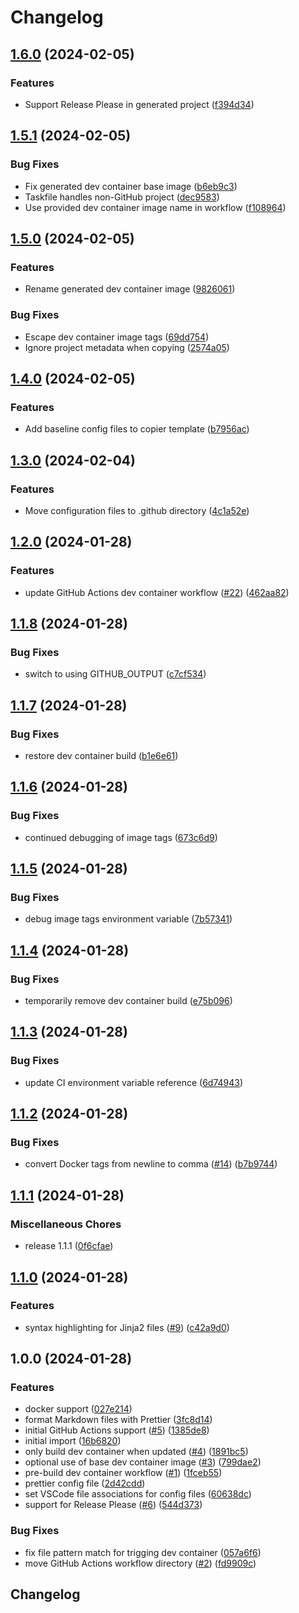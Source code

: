 # Changelog

## [1.6.0](https://github.com/jwbennet/project-base/compare/v1.5.1...v1.6.0) (2024-02-05)


### Features

* Support Release Please in generated project ([f394d34](https://github.com/jwbennet/project-base/commit/f394d348e61f7e13d85218cdb8cf22cb80bedd08))

## [1.5.1](https://github.com/jwbennet/project-base/compare/v1.5.0...v1.5.1) (2024-02-05)

### Bug Fixes

-   Fix generated dev container base image ([b6eb9c3](https://github.com/jwbennet/project-base/commit/b6eb9c33a63513a95d61d0b500ef4a4717c1c6de))
-   Taskfile handles non-GitHub project ([dec9583](https://github.com/jwbennet/project-base/commit/dec958372f3a001eff921c0f9469c7abe7c3372d))
-   Use provided dev container image name in workflow ([f108964](https://github.com/jwbennet/project-base/commit/f108964ed431b1818af8593e74ba2e426f44679c))

## [1.5.0](https://github.com/jwbennet/project-base/compare/v1.4.0...v1.5.0) (2024-02-05)

### Features

-   Rename generated dev container image ([9826061](https://github.com/jwbennet/project-base/commit/98260610570e8fbbf62de44f5c88a9f18b98c967))

### Bug Fixes

-   Escape dev container image tags ([69dd754](https://github.com/jwbennet/project-base/commit/69dd75491f75da5ea1d3d3f3424508a92c3fcab1))
-   Ignore project metadata when copying ([2574a05](https://github.com/jwbennet/project-base/commit/2574a05e741d22cf2e5782051bb7a1131b7179d1))

## [1.4.0](https://github.com/jwbennet/project-base/compare/v1.3.0...v1.4.0) (2024-02-05)

### Features

-   Add baseline config files to copier template ([b7956ac](https://github.com/jwbennet/project-base/commit/b7956ace217ad972c3732ae4025de2487a22b77d))

## [1.3.0](https://github.com/jwbennet/project-base/compare/v1.2.0...v1.3.0) (2024-02-04)

### Features

-   Move configuration files to .github directory ([4c1a52e](https://github.com/jwbennet/project-base/commit/4c1a52e10159eae5ac770dabead9f94e0f5a6094))

## [1.2.0](https://github.com/jwbennet/project-base/compare/v1.1.8...v1.2.0) (2024-01-28)

### Features

-   update GitHub Actions dev container workflow ([#22](https://github.com/jwbennet/project-base/issues/22)) ([462aa82](https://github.com/jwbennet/project-base/commit/462aa82d415017a0964337808a897460778f7c1d))

## [1.1.8](https://github.com/jwbennet/project-base/compare/v1.1.7...v1.1.8) (2024-01-28)

### Bug Fixes

-   switch to using GITHUB_OUTPUT ([c7cf534](https://github.com/jwbennet/project-base/commit/c7cf53489fee1ce7824d6f14248f96782654c4e5))

## [1.1.7](https://github.com/jwbennet/project-base/compare/v1.1.6...v1.1.7) (2024-01-28)

### Bug Fixes

-   restore dev container build ([b1e6e61](https://github.com/jwbennet/project-base/commit/b1e6e6129de28831c7fd09a8bf04d3f9180e3ce8))

## [1.1.6](https://github.com/jwbennet/project-base/compare/v1.1.5...v1.1.6) (2024-01-28)

### Bug Fixes

-   continued debugging of image tags ([673c6d9](https://github.com/jwbennet/project-base/commit/673c6d960f6714bb3a06b726d31ca9d323fa4fc4))

## [1.1.5](https://github.com/jwbennet/project-base/compare/v1.1.4...v1.1.5) (2024-01-28)

### Bug Fixes

-   debug image tags environment variable ([7b57341](https://github.com/jwbennet/project-base/commit/7b57341604b78189814c805316f9e96426754143))

## [1.1.4](https://github.com/jwbennet/project-base/compare/v1.1.3...v1.1.4) (2024-01-28)

### Bug Fixes

-   temporarily remove dev container build ([e75b096](https://github.com/jwbennet/project-base/commit/e75b096219f0f65d92a4fe2fed831fa4500ac45f))

## [1.1.3](https://github.com/jwbennet/project-base/compare/v1.1.2...v1.1.3) (2024-01-28)

### Bug Fixes

-   update CI environment variable reference ([6d74943](https://github.com/jwbennet/project-base/commit/6d74943b3a110fcd114fd38c042943ce9e70f95a))

## [1.1.2](https://github.com/jwbennet/project-base/compare/v1.1.1...v1.1.2) (2024-01-28)

### Bug Fixes

-   convert Docker tags from newline to comma ([#14](https://github.com/jwbennet/project-base/issues/14)) ([b7b9744](https://github.com/jwbennet/project-base/commit/b7b97443a77edd4819208c27f03ce69745972f89))

## [1.1.1](https://github.com/jwbennet/project-base/compare/v1.1.0...v1.1.1) (2024-01-28)

### Miscellaneous Chores

-   release 1.1.1 ([0f6cfae](https://github.com/jwbennet/project-base/commit/0f6cfae586e23b0c5d61b1693fda37a0f7f78cb0))

## [1.1.0](https://github.com/jwbennet/project-base/compare/v1.0.0...v1.1.0) (2024-01-28)

### Features

-   syntax highlighting for Jinja2 files ([#9](https://github.com/jwbennet/project-base/issues/9)) ([c42a9d0](https://github.com/jwbennet/project-base/commit/c42a9d0884d5d9f03dc02a73f81cf4178e551e87))

## 1.0.0 (2024-01-28)

### Features

-   docker support ([027e214](https://github.com/jwbennet/project-base/commit/027e214c15df1fb8646b48c68e776abe93b3d199))
-   format Markdown files with Prettier ([3fc8d14](https://github.com/jwbennet/project-base/commit/3fc8d14f311211c25c676fef5b0c5c43e08ba4b4))
-   initial GitHub Actions support ([#5](https://github.com/jwbennet/project-base/issues/5)) ([1385de8](https://github.com/jwbennet/project-base/commit/1385de8365c88a1304deada5542d336932dc5bd2))
-   initial import ([16b6820](https://github.com/jwbennet/project-base/commit/16b68209920097b8043dad20134daa81142ce8cb))
-   only build dev container when updated ([#4](https://github.com/jwbennet/project-base/issues/4)) ([1891bc5](https://github.com/jwbennet/project-base/commit/1891bc57d81341e32629d80734bdc17de43a9e16))
-   optional use of base dev container image ([#3](https://github.com/jwbennet/project-base/issues/3)) ([799dae2](https://github.com/jwbennet/project-base/commit/799dae2a1ac7a491ddd46fbfbd4b2cfbda753584))
-   pre-build dev container workflow ([#1](https://github.com/jwbennet/project-base/issues/1)) ([1fceb55](https://github.com/jwbennet/project-base/commit/1fceb55292f66b26911bb3b1bbb0bc588564cbb5))
-   prettier config file ([2d42cdd](https://github.com/jwbennet/project-base/commit/2d42cdd77b4be694009e4dbc2cf8f65b6197204a))
-   set VSCode file associations for config files ([60638dc](https://github.com/jwbennet/project-base/commit/60638dc9fc64ffaa55b3d9384162417b2586d9d9))
-   support for Release Please ([#6](https://github.com/jwbennet/project-base/issues/6)) ([544d373](https://github.com/jwbennet/project-base/commit/544d373e8e33b0a829840647afe2aa3c436d1fa9))

### Bug Fixes

-   fix file pattern match for trigging dev container ([057a6f6](https://github.com/jwbennet/project-base/commit/057a6f6ca4306e01117df1db89903eb26f290d99))
-   move GitHub Actions workflow directory ([#2](https://github.com/jwbennet/project-base/issues/2)) ([fd9909c](https://github.com/jwbennet/project-base/commit/fd9909cfb071301c5ed70b28843cf52196310c7d))

## Changelog
